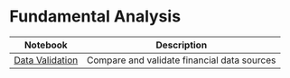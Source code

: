# Fundamental Analysis

| Notebook | Description |
|----------|-------------|
|[Data Validation](https://github.com/choo76/Fundamental-Analysis/blob/master/Data-Validation/Data_Validation.ipynb)|Compare and validate financial data sources| 
